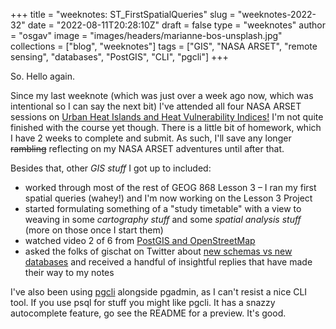 
+++
title = "weeknotes: ST_FirstSpatialQueries"
slug = "weeknotes-2022-32"
date = "2022-08-11T20:28:10Z"
draft = false
type = "weeknotes"
author = "osgav"
image = "images/headers/marianne-bos-unsplash.jpg"
collections = ["blog", "weeknotes"]
tags = ["GIS", "NASA ARSET", "remote sensing", "databases", "PostGIS", "CLI", "pgcli"]
+++

So. Hello again. 

<!--more-->

Since my last weeknote (which was just over a week ago now, which was intentional so I can say the next bit) I've attended all four NASA ARSET sessions on [Urban Heat Islands and Heat Vulnerability Indices!](https://appliedsciences.nasa.gov/join-mission/training/english/arset-satellite-remote-sensing-measuring-urban-heat-islands-and) I'm not quite finished with the course yet though. There is a little bit of homework, which I have 2 weeks to complete and submit. As such, I'll save any longer ~~rambling~~ reflecting on my NASA ARSET adventures until after that. 

Besides that, other *GIS stuff* I got up to included:

- worked through most of the rest of GEOG 868 Lesson 3 – I ran my first spatial queries (wahey!) and I'm now working on the Lesson 3 Project
- started formulating something of a "study timetable" with a view to weaving in some *cartography stuff* and some *spatial analysis stuff* (more on those once I start them)
- watched video 2 of 6 from [PostGIS and OpenStreetMap](https://yewtu.be/playlist?list=PLHWVtzzXLMjJGYfjAjguS-Bm79KowWEI_)
- asked the folks of gischat on Twitter about [new schemas vs new databases](https://nitter.net/ZER0D0TS/status/1557454870998908932) and received a handful of insightful replies that have made their way to my notes

I've also been using [pgcli](https://github.com/dbcli/pgcli) alongside pgadmin, as I can't resist a nice CLI tool. If you use psql for stuff you might like pgcli. It has a snazzy autocomplete feature, go see the README for a preview. It's good.
